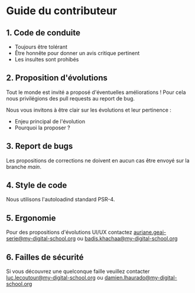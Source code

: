 # Guide du contributeur

## 1. Code de conduite
- Toujours être tolérant
- Être honnête pour donner un avis critique pertinent
- Les insultes sont prohibés

## 2. Proposition d'évolutions

Tout le monde est invité a proposé d'éventuelles améliorations !
Pour cela nous privilégions des pull requests au report de bug. 

Nous vous invitons à être clair sur les évolutions et leur pertinence : 
- Enjeu principal de l'évolution
- Pourquoi la proposer ? 

## 3. Report de bugs

Les propositions de corrections ne doivent en aucun cas être envoyé sur la branche *main*.

## 4. Style de code 

Nous utilisons l'autoloadind standard PSR-4.

## 5. Ergonomie

Pour des propositions d'évolutions UI/UX contactez <a mailto="auriane.geai-serie@my-digital-school.org">auriane.geai-serie@my-digital-school.org</a> ou <a mailto="badis.khachaa@my-digital-school.org">badis.khachaa@my-digital-school.org</a>

## 6. Failles de sécurité

Si vous découvrez une quelconque faille veuillez contacter <a mailto="luc.lecoutour@my-digital-school.org">luc.lecoutour@my-digital-school.org</a> ou <a mailto="damien.lhaurado@my-digital-school.org">damien.lhaurado@my-digital-school.org</a>






